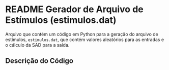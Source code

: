 # README Gerador de Arquivo de Estímulos (estimulos.dat)

Arquivo que contém um código em Python para a geração do arquivo de estímulos, `estimulos.dat`, que contém valores aleatórios para as entradas e o cálculo da SAD para a saída.

## Descrição do Código

